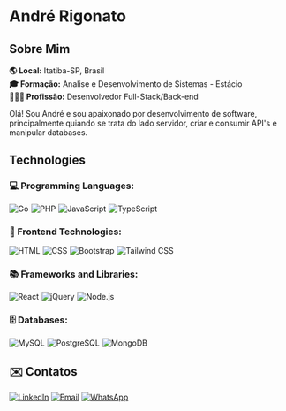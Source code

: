 # André Rigonato



## Sobre Mim

**🌎 Local:** Itatiba-SP, Brasil  
**🎓 Formação:** Analise e Desenvolvimento de Sistemas - Estácio  
**🧑🏻‍💻 Profissão:** Desenvolvedor Full-Stack/Back-end

Olá! Sou André e sou apaixonado por desenvolvimento de software, principalmente quiando se trata do lado servidor, criar e consumir API's e manipular databases.

## Technologies

### 💻 Programming Languages:

<div style="display: flex; flex-wrap: wrap; gap: 5px;">
    <img src="https://img.shields.io/badge/Go-00ADD8?logo=Go&logoColor=white&style=for-the-badge" alt="Go">
    <img src="https://img.shields.io/badge/PHP-%23777BB4.svg?style=for-the-badge&logo=php&logoColor=white" alt="PHP">
    <img src="https://img.shields.io/badge/JavaScript-%23323330.svg?style=for-the-badge&logo=javascript&logoColor=%23F7DF1E" alt="JavaScript">
    <img src="https://img.shields.io/badge/TypeScript-%23007ACC.svg?style=for-the-badge&logo=typescript&logoColor=white" alt="TypeScript">
</div>

### 🎨 Frontend Technologies:

<div style="display: flex; flex-wrap: wrap; gap: 5px;">
    <img src="https://img.shields.io/badge/HTML-%23F06529.svg?style=for-the-badge&logo=html5&logoColor=white" alt="HTML">
    <img src="https://img.shields.io/badge/CSS-%231572B6.svg?style=for-the-badge&logo=css3&logoColor=white" alt="CSS">
    <img src="https://img.shields.io/badge/Bootstrap-%23563D7C.svg?style=for-the-badge&logo=bootstrap&logoColor=white" alt="Bootstrap">
    <img src="https://img.shields.io/badge/Tailwind_CSS-%2338B2AC.svg?style=for-the-badge&logo=tailwind-css&logoColor=white" alt="Tailwind CSS">
</div>

### 📚 Frameworks and Libraries:

<div style="display: flex; flex-wrap: wrap; gap: 5px;">
    <img src="https://img.shields.io/badge/React-%2320232A.svg?style=for-the-badge&logo=react&logoColor=%2361DAFB" alt="React">
    <img src="https://img.shields.io/badge/jQuery-%230769AD.svg?style=for-the-badge&logo=jquery&logoColor=white" alt="jQuery">
    <img src="https://img.shields.io/badge/Node.js-%2343853D.svg?style=for-the-badge&logo=node.js&logoColor=white" alt="Node.js">
</div>

### 🗄️ Databases:

<div style="display: flex; flex-wrap: wrap; gap: 5px;">
    <img src="https://img.shields.io/badge/MySQL-%234479A1.svg?style=for-the-badge&logo=mysql&logoColor=white" alt="MySQL">
    <img src="https://img.shields.io/badge/PostgreSQL-%23316192.svg?style=for-the-badge&logo=postgresql&logoColor=white" alt="PostgreSQL">
    <img src="https://img.shields.io/badge/MongoDB-%2347A248.svg?style=for-the-badge&logo=mongodb&logoColor=white" alt="MongoDB">
</div>

## ✉️ Contatos

[![LinkedIn](https://img.shields.io/badge/LinkedIn-blue?style=for-the-badge&logo=linkedin)](https://www.linkedin.com/in/andré-rigonato-91979727b/)
[![Email](https://img.shields.io/badge/Email-D14836?style=for-the-badge&logo=gmail)](mailto:al.g.regonato@gmail.com)
[![WhatsApp](https://img.shields.io/badge/WhatsApp-green?style=for-the-badge&logo=whatsapp&logoColor=white)](https://wa.me/5511991342327)

